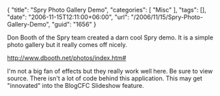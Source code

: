 {
	"title": "Spry Photo Gallery Demo",
	"categories": [
		"Misc"
	],
	"tags": [],
	"date": "2006-11-15T12:11:00+06:00",
	"url": "/2006/11/15/Spry-Photo-Gallery-Demo",
	"guid": "1656"
}

Don Booth of the Spry team created a darn cool Spry demo. It is a simple photo gallery but it really comes off nicely.

<a href="http://www.dbooth.net/photos/index.htm">http://www.dbooth.net/photos/index.htm#</a>

I'm not a big fan of effects but they really work well here. Be sure to view source. There isn't a lot of code behind this application. This may get "innovated" into the BlogCFC Slideshow feature.